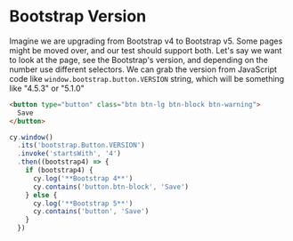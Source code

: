 # Bootstrap Version

<!-- fiddle Bootstrap 4 or 5 -->
<!-- fiddle-markup
<script src="https://cdn.jsdelivr.net/npm/bootstrap@4.5.3/dist/js/bootstrap.bundle.min.js" integrity="sha384-ho+j7jyWK8fNQe+A12Hb8AhRq26LrZ/JpcUGGOn+Y7RsweNrtN/tE3MoK7ZeZDyx" crossorigin="anonymous"></script>
-->

Imagine we are upgrading from Bootstrap v4 to Bootstrap v5. Some pages might be moved over, and our test should support both. Let's say we want to look at the page, see the Bootstrap's version, and depending on the number use different selectors. We can grab the version from JavaScript code like `window.bootstrap.button.VERSION` string, which will be something like "4.5.3" or "5.1.0"

```html
<button type="button" class="btn btn-lg btn-block btn-warning">
  Save
</button>
```

```js
cy.window()
  .its('bootstrap.Button.VERSION')
  .invoke('startsWith', '4')
  .then((bootstrap4) => {
    if (bootstrap4) {
      cy.log('**Bootstrap 4**')
      cy.contains('button.btn-block', 'Save')
    } else {
      cy.log('**Bootstrap 5**')
      cy.contains('button', 'Save')
    }
  })
```

<!-- fiddle-end -->
